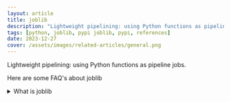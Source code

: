 ```yaml
---
layout: article
title: joblib
description: "Lightweight pipelining: using Python functions as pipeline jobs."
tags: [python, joblib, pypi joblib, pypi, references]
date: 2023-12-27
cover: /assets/images/related-articles/general.png
---
```


Lightweight pipelining: using Python functions as pipeline jobs.

Here are some FAQ's about joblib
<details>
<summary>What is joblib</summary>
Lightweight pipelining: using Python functions as pipeline jobs.
</details>
